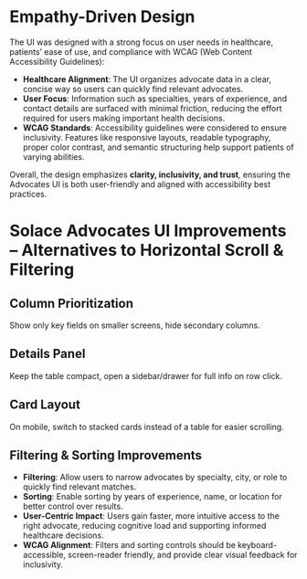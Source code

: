 # Empathy-Driven Design 

The UI was designed with a strong focus on user needs in healthcare, patients’ ease of use, and compliance with WCAG (Web Content Accessibility Guidelines):

- **Healthcare Alignment**: The UI organizes advocate data in a clear, concise way so users can quickly find relevant advocates.  
- **User Focus**: Information such as specialties, years of experience, and contact details are surfaced with minimal friction, reducing the effort required for users making important health decisions.  
- **WCAG Standards**: Accessibility guidelines were considered to ensure inclusivity. Features like responsive layouts, readable typography, proper color contrast, and semantic structuring help support patients of varying abilities.  

Overall, the design emphasizes **clarity, inclusivity, and trust**, ensuring the Advocates UI is both user-friendly and aligned with accessibility best practices.  



# Solace Advocates UI Improvements – Alternatives to Horizontal Scroll & Filtering

## Column Prioritization  
Show only key fields on smaller screens, hide secondary columns.

## Details Panel  
Keep the table compact, open a sidebar/drawer for full info on row click.

## Card Layout  
On mobile, switch to stacked cards instead of a table for easier scrolling.

## Filtering & Sorting Improvements

- **Filtering**: Allow users to narrow advocates by specialty, city, or role to quickly find relevant matches.  
- **Sorting**: Enable sorting by years of experience, name, or location for better control over results.  
- **User-Centric Impact**: Users gain faster, more intuitive access to the right advocate, reducing cognitive load and supporting informed healthcare decisions.  
- **WCAG Alignment**: Filters and sorting controls should be keyboard-accessible, screen-reader friendly, and provide clear visual feedback for inclusivity.  

